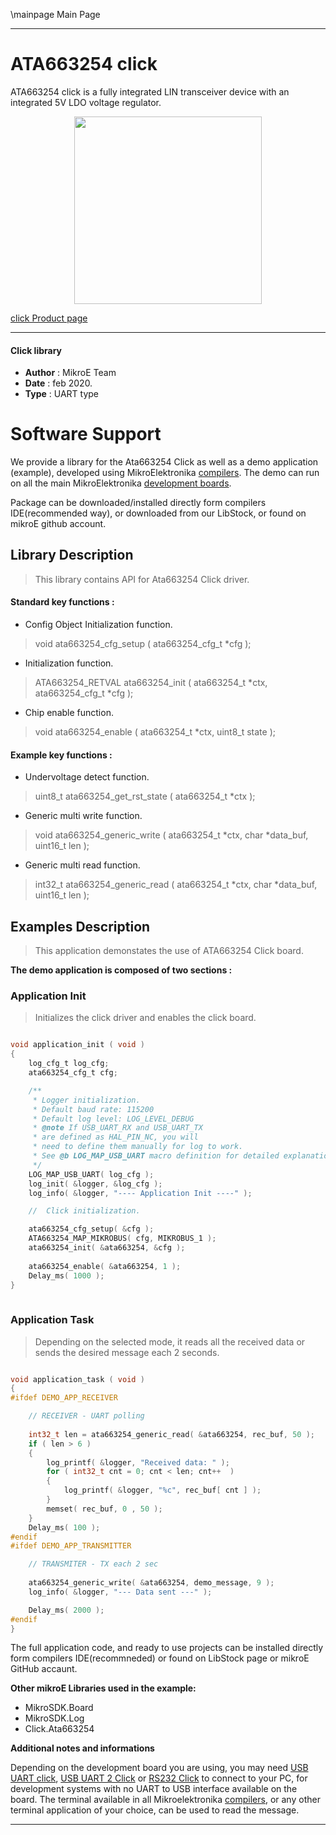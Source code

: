 \mainpage Main Page
 
---
# ATA663254 click

ATA663254 click is a fully integrated LIN transceiver device with an integrated 5V LDO voltage regulator.

<p align="center">
  <img src="https://download.mikroe.com/images/click_for_ide/ata663254_click.png" height=300px>
</p>

[click Product page](https://www.mikroe.com/ata663254-click)

---


#### Click library 

- **Author**        : MikroE Team
- **Date**          : feb 2020.
- **Type**          : UART type


# Software Support

We provide a library for the Ata663254 Click 
as well as a demo application (example), developed using MikroElektronika 
[compilers](http://shop.mikroe.com/compilers). 
The demo can run on all the main MikroElektronika [development boards](http://shop.mikroe.com/development-boards).

Package can be downloaded/installed directly form compilers IDE(recommended way), or downloaded from our LibStock, or found on mikroE github account. 

## Library Description

> This library contains API for Ata663254 Click driver.

#### Standard key functions :

- Config Object Initialization function.
> void ata663254_cfg_setup ( ata663254_cfg_t *cfg ); 
 
- Initialization function.
> ATA663254_RETVAL ata663254_init ( ata663254_t *ctx, ata663254_cfg_t *cfg );

- Chip enable function.
> void ata663254_enable ( ata663254_t *ctx, uint8_t state );

#### Example key functions :

- Undervoltage detect function.
> uint8_t ata663254_get_rst_state ( ata663254_t *ctx );

- Generic multi write function.
> void ata663254_generic_write ( ata663254_t *ctx, char *data_buf,  uint16_t len );

- Generic multi read function.
> int32_t ata663254_generic_read ( ata663254_t *ctx, char *data_buf,  uint16_t len );

## Examples Description

> This application demonstates the use of ATA663254 Click board.

**The demo application is composed of two sections :**

### Application Init 

> Initializes the click driver and enables the click board.

```c

void application_init ( void )
{
    log_cfg_t log_cfg;
    ata663254_cfg_t cfg;

    /** 
     * Logger initialization.
     * Default baud rate: 115200
     * Default log level: LOG_LEVEL_DEBUG
     * @note If USB_UART_RX and USB_UART_TX 
     * are defined as HAL_PIN_NC, you will 
     * need to define them manually for log to work. 
     * See @b LOG_MAP_USB_UART macro definition for detailed explanation.
     */
    LOG_MAP_USB_UART( log_cfg );
    log_init( &logger, &log_cfg );
    log_info( &logger, "---- Application Init ----" );

    //  Click initialization.

    ata663254_cfg_setup( &cfg );
    ATA663254_MAP_MIKROBUS( cfg, MIKROBUS_1 );
    ata663254_init( &ata663254, &cfg );
    
    ata663254_enable( &ata663254, 1 );
    Delay_ms( 1000 );
}
  
```

### Application Task

> Depending on the selected mode, it reads all the received data or sends the desired message each 2 seconds.

```c

void application_task ( void )
{
#ifdef DEMO_APP_RECEIVER

    // RECEIVER - UART polling
    
    int32_t len = ata663254_generic_read( &ata663254, rec_buf, 50 );
    if ( len > 6 )
    {
        log_printf( &logger, "Received data: " );
        for ( int32_t cnt = 0; cnt < len; cnt++  )
        {
            log_printf( &logger, "%c", rec_buf[ cnt ] );
        }
        memset( rec_buf, 0 , 50 );
    }
    Delay_ms( 100 );
#endif
#ifdef DEMO_APP_TRANSMITTER

    // TRANSMITER - TX each 2 sec
       
    ata663254_generic_write( &ata663254, demo_message, 9 );
    log_info( &logger, "--- Data sent ---" );

    Delay_ms( 2000 );
#endif
}

```

The full application code, and ready to use projects can be  installed directly form compilers IDE(recommneded) or found on LibStock page or mikroE GitHub accaunt.

**Other mikroE Libraries used in the example:** 

- MikroSDK.Board
- MikroSDK.Log
- Click.Ata663254

**Additional notes and informations**

Depending on the development board you are using, you may need 
[USB UART click](http://shop.mikroe.com/usb-uart-click), 
[USB UART 2 Click](http://shop.mikroe.com/usb-uart-2-click) or 
[RS232 Click](http://shop.mikroe.com/rs232-click) to connect to your PC, for 
development systems with no UART to USB interface available on the board. The 
terminal available in all Mikroelektronika 
[compilers](http://shop.mikroe.com/compilers), or any other terminal application 
of your choice, can be used to read the message.



---
